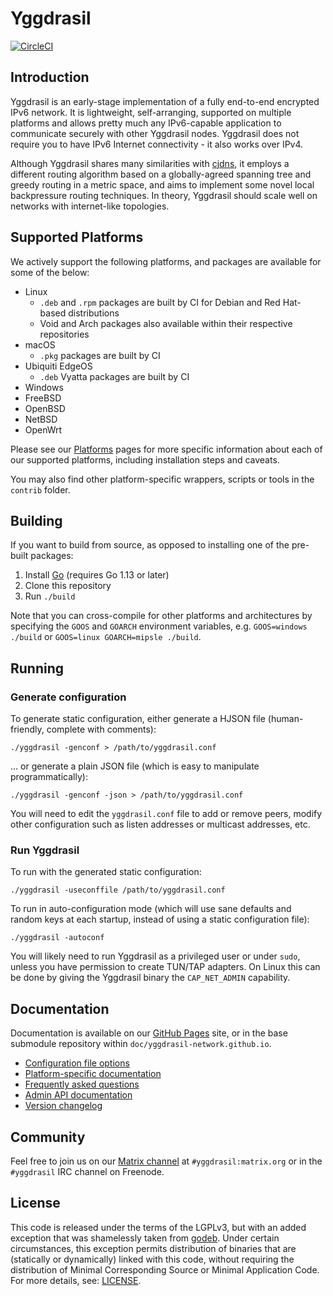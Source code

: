 # Yggdrasil

[![CircleCI](https://circleci.com/gh/yggdrasil-network/yggdrasil-go.svg?style=shield&circle-token=:circle-token
)](https://circleci.com/gh/yggdrasil-network/yggdrasil-go)

## Introduction

Yggdrasil is an early-stage implementation of a fully end-to-end encrypted IPv6
network. It is lightweight, self-arranging, supported on multiple platforms and
allows pretty much any IPv6-capable application to communicate securely with
other Yggdrasil nodes. Yggdrasil does not require you to have IPv6 Internet
connectivity - it also works over IPv4.

Although Yggdrasil shares many similarities with
[cjdns](https://github.com/cjdelisle/cjdns), it employs a different routing
algorithm based on a globally-agreed spanning tree and greedy routing in a
metric space, and aims to implement some novel local backpressure routing
techniques. In theory, Yggdrasil should scale well on networks with
internet-like topologies.

## Supported Platforms

We actively support the following platforms, and packages are available for
some of the below:

- Linux
  - `.deb` and `.rpm` packages are built by CI for Debian and Red Hat-based
    distributions
  - Void and Arch packages also available within their respective repositories
- macOS
  - `.pkg` packages are built by CI
- Ubiquiti EdgeOS
  - `.deb` Vyatta packages are built by CI
- Windows
- FreeBSD
- OpenBSD
- NetBSD
- OpenWrt

Please see our [Platforms](https://yggdrasil-network.github.io/platforms.html) pages for more
specific information about each of our supported platforms, including
installation steps and caveats.

You may also find other platform-specific wrappers, scripts or tools in the
`contrib` folder.

## Building

If you want to build from source, as opposed to installing one of the pre-built
packages:

1. Install [Go](https://golang.org) (requires Go 1.13 or later)
2. Clone this repository
2. Run `./build`

Note that you can cross-compile for other platforms and architectures by
specifying the `GOOS` and `GOARCH` environment variables, e.g. `GOOS=windows
./build` or `GOOS=linux GOARCH=mipsle ./build`.

## Running

### Generate configuration

To generate static configuration, either generate a HJSON file (human-friendly,
complete with comments):

```
./yggdrasil -genconf > /path/to/yggdrasil.conf
```

... or generate a plain JSON file (which is easy to manipulate
programmatically):

```
./yggdrasil -genconf -json > /path/to/yggdrasil.conf
```

You will need to edit the `yggdrasil.conf` file to add or remove peers, modify
other configuration such as listen addresses or multicast addresses, etc.

### Run Yggdrasil

To run with the generated static configuration:
```
./yggdrasil -useconffile /path/to/yggdrasil.conf
```

To run in auto-configuration mode (which will use sane defaults and random keys
at each startup, instead of using a static configuration file):

```
./yggdrasil -autoconf
```

You will likely need to run Yggdrasil as a privileged user or under `sudo`,
unless you have permission to create TUN/TAP adapters. On Linux this can be done
by giving the Yggdrasil binary the `CAP_NET_ADMIN` capability.

## Documentation

Documentation is available on our [GitHub
Pages](https://yggdrasil-network.github.io) site, or in the base submodule
repository within `doc/yggdrasil-network.github.io`.

- [Configuration file options](https://yggdrasil-network.github.io/configuration.html)
- [Platform-specific documentation](https://yggdrasil-network.github.io/platforms.html)
- [Frequently asked questions](https://yggdrasil-network.github.io/faq.html)
- [Admin API documentation](https://yggdrasil-network.github.io/admin.html)
- [Version changelog](CHANGELOG.md)

## Community

Feel free to join us on our [Matrix
channel](https://matrix.to/#/#yggdrasil:matrix.org) at `#yggdrasil:matrix.org`
or in the `#yggdrasil` IRC channel on Freenode.

## License

This code is released under the terms of the LGPLv3, but with an added exception
that was shamelessly taken from [godeb](https://github.com/niemeyer/godeb).
Under certain circumstances, this exception permits distribution of binaries
that are (statically or dynamically) linked with this code, without requiring
the distribution of Minimal Corresponding Source or Minimal Application Code.
For more details, see: [LICENSE](LICENSE).
